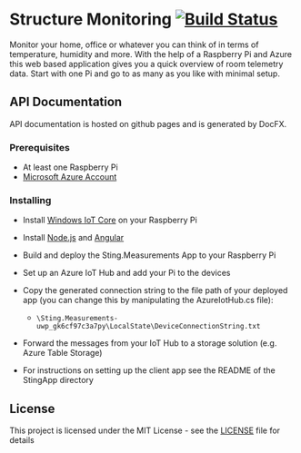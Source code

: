 # Structure Monitoring [![Build Status](https://dev.azure.com/muellerobin95/Systecs%20Structure%20Monitoring/_apis/build/status/RobinTTY.StructureMonitoring)](https://dev.azure.com/muellerobin95/Systecs%20Structure%20Monitoring/_build/latest?definitionId=3)

Monitor your home, office or whatever you can think of in terms of temperature, humidity and more. With the help of a Raspberry Pi and Azure this web based application gives you a quick overview of room telemetry data. Start with one Pi and go to as many as you like with minimal setup.

## API Documentation

API documentation is hosted on github pages and is generated by DocFX.

### Prerequisites

- At least one Raspberry Pi
- [Microsoft Azure Account](https://azure.microsoft.com/)

### Installing

- Install [Windows IoT Core](https://www.microsoft.com/en-us/software-download/windows10iotcore#!) on your Raspberry Pi

- Install [Node.js](https://nodejs.org/en/) and [Angular](https://angular.io/guide/quickstart)

- Build and deploy the Sting.Measurements App to your Raspberry Pi

- Set up an Azure IoT Hub and add your Pi to the devices

- Copy the generated connection string to the file path of your deployed app (you can change this by manipulating the AzureIotHub.cs file):

  - ```\Sting.Measurements-uwp_gk6cf97c3a7py\LocalState\DeviceConnectionString.txt```

- Forward the messages from your IoT Hub to a storage solution (e.g. Azure Table Storage)

- For instructions on setting up the client app see the README of the StingApp directory

## License

This project is licensed under the MIT License - see the [LICENSE](LICENSE) file for details